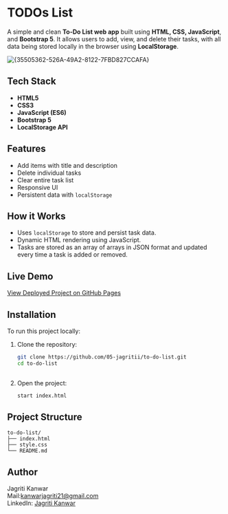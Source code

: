 # TODOs List

A simple and clean **To-Do List web app** built using **HTML, CSS, JavaScript**, and **Bootstrap 5**. It allows users to add, view, and delete their tasks, with all data being stored locally in the browser using **LocalStorage**.

![{35505362-526A-49A2-8122-7FBD827CCAFA}](https://github.com/user-attachments/assets/4186351f-eecd-4e5f-b55b-7676c77a0c4e)


##  Tech Stack

- **HTML5**
- **CSS3**
- **JavaScript (ES6)**
- **Bootstrap 5**
- **LocalStorage API**

##  Features

- Add items with title and description
- Delete individual tasks
- Clear entire task list
- Responsive UI
- Persistent data with `localStorage`

## How it Works
- Uses `localStorage` to store and persist task data.
- Dynamic HTML rendering using JavaScript.
- Tasks are stored as an array of arrays in JSON format and updated every time a task is added or removed.

##  Live Demo

 [View Deployed Project on GitHub Pages](https://05-jagritii.github.io/To-Do-List/)  

##  Installation

To run this project locally:

1. Clone the repository:
   ```bash
   git clone https://github.com/05-jagritii/to-do-list.git
   cd to-do-list
  
2. Open the project:
   ```bash
   start index.html
## Project Structure
```
to-do-list/
├── index.html
├── style.css
└── README.md

```
## Author
Jagriti Kanwar
<br>
Mail:[kanwarjagriti21@gmail.com](mailto:kanwarjagriti21@gmail.com)
<br>
LinkedIn: [Jagriti Kanwar](https://www.linkedin.com/in/jagriti-kanwar)
